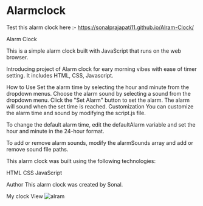 # Alarmclock
Test this alarm clock here :- https://sonalprajapati11.github.io/Alram-Clock/

Alarm Clock

This is a simple alarm clock built with JavaScript that runs on the web browser.

Introducing project of Alarm clock for eary morning vibes with ease of timer setting.
It includes HTML, CSS, Javascript.





How to Use
Set the alarm time by selecting the hour and minute from the dropdown menus.
Choose the alarm sound by selecting a sound from the dropdown menu.
Click the "Set Alarm" button to set the alarm.
The alarm will sound when the set time is reached.
Customization
You can customize the alarm time and sound by modifying the script.js file.

To change the default alarm time, edit the defaultAlarm variable and set the hour and minute in the 24-hour format.

To add or remove alarm sounds, modify the alarmSounds array and add or remove sound file paths.


This alarm clock was built using the following technologies:

HTML
CSS
JavaScript

Author
This alarm clock was created by Sonal.


My clock View ![alram](https://github.com/SonalPrajapati11/Alram-Clock/assets/128243235/4bce5cd5-ac47-490a-be41-9e6174b263e9)




